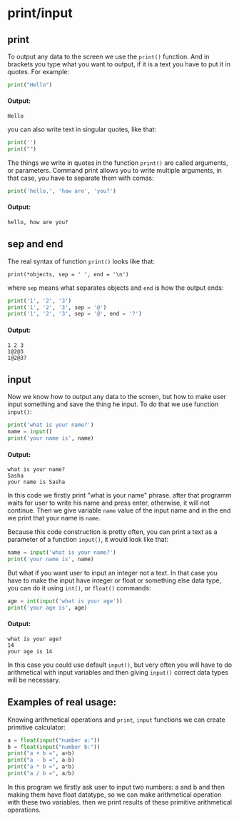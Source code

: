 # print/input
## print
To output any data to the screen we use the `print()` function. And in brackets you type
what you want to output, if it is a text you have to put it in quotes. 
For example:
```python
print("Hello")
```
#### Output:
```
Hello
```
you can also write text in singular quotes, like that:
```python
print('')
print("")
```
The things we write in quotes in the function `print()` are called arguments,
or parameters.
Command print allows you to write multiple arguments, in that case, you have
to separate them with comas:
```python
print('hello,', 'how are', 'you?')
```
#### Output:
```
hello, how are you?
```
## sep and end
The real syntax of function `print()` looks like that:
```
print(*objects, sep = ' ', end = '\n')
```
where `sep` means what separates objects and `end` is how the output ends:
```python
print('1', '2', '3')
print('1', '2', '3', sep = '@')
print('1', '2', '3', sep = '@', end = '?')
```
#### Output:
```
1 2 3
1@2@3
1@2@3?
```
## input
Now we know how to output any data to the screen, but how to make user input 
something and save the thing he input. To do that we use function `input()`:
```python
print('what is your name?')
name = input()
print('your name is', name)
```
#### Output:
```
what is your name?
Sasha
your name is Sasha
```
In this code we firstly print "what is your name" phrase. after that programm waits for user to 
write his name and press enter, otherwise, it will not continue. Then we give variable `name` value of
the input name and in the end we print that your name is `name`.

Because this code construction is pretty often, you can print a text as a parameter of a function
`input()`, it would look like that:
```python
name = input('what is your name?')
print('your name is', name)
```
But what if you want user to input an integer not a text. In that case you have to make the input
have integer or float or something else data type, you can do it using `int()`, or `float()` 
commands:
```python
age = int(input('what is your age'))
print('your age is', age)
```
#### Output:
```
what is your age?
14
your age is 14
```
In this case you could use default `input()`, but very often you will have to do arithmetical 
with input variables and then giving `input()` correct data types will be necessary. 
## Examples of real usage:
Knowing arithmetical operations and `print`, `input` functions we can
create primitive calculator:
```python
a = float(input("number a:"))
b = float(input("number b:"))
print("a + b =", a+b)
print("a - b =", a-b)
print("a * b =", a*b)
print("a / b =", a/b)
```
In this program we firstly ask user to input two numbers: a and b 
and then making them have float datatype, so we can make arithmetical 
operation with these two variables.
then we print results of these primitive arithmetical operations.